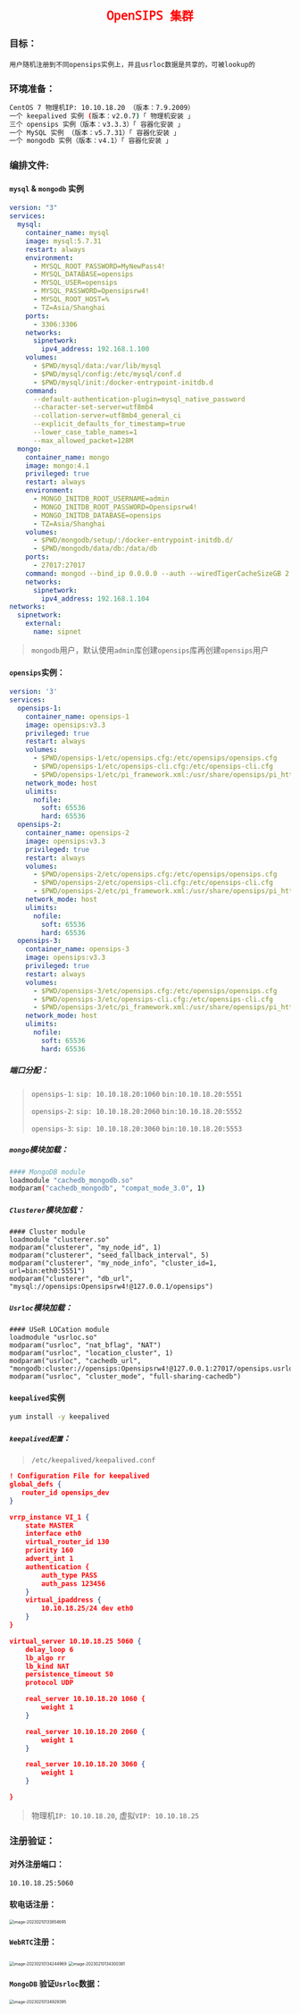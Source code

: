 <h2><center style="color:red;font-family:Noto Mono">OpenSIPS 集群</center></h2>

### 目标：

```shell
用户随机注册到不同opensips实例上，并且usrloc数据是共享的，可被lookup的
```

### 环境准备：

```bash
CentOS 7 物理机IP: 10.10.18.20 （版本：7.9.2009） 
一个 keepalived 实例 (版本：v2.0.7)「 物理机安装 」
三个 opensips 实例（版本：v3.3.3）「 容器化安装 」
一个 MySQL 实例 （版本：v5.7.31）「 容器化安装 」
一个 mongodb 实例（版本：v4.1）「 容器化安装 」
```

### 编排文件:

#### `mysql` & `mongodb` 实例

```yaml
version: "3"
services:
  mysql:
    container_name: mysql
    image: mysql:5.7.31
    restart: always
    environment:
      - MYSQL_ROOT_PASSWORD=MyNewPass4!
      - MYSQL_DATABASE=opensips
      - MYSQL_USER=opensips
      - MYSQL_PASSWORD=Opensipsrw4!
      - MYSQL_ROOT_HOST=%
      - TZ=Asia/Shanghai
    ports:
      - 3306:3306
    networks:
      sipnetwork:
        ipv4_address: 192.168.1.100
    volumes:
      - $PWD/mysql/data:/var/lib/mysql
      - $PWD/mysql/config:/etc/mysql/conf.d
      - $PWD/mysql/init:/docker-entrypoint-initdb.d
    command:
      --default-authentication-plugin=mysql_native_password
      --character-set-server=utf8mb4
      --collation-server=utf8mb4_general_ci
      --explicit_defaults_for_timestamp=true
      --lower_case_table_names=1
      --max_allowed_packet=128M
  mongo:
    container_name: mongo
    image: mongo:4.1
    privileged: true
    restart: always
    environment:
      - MONGO_INITDB_ROOT_USERNAME=admin
      - MONGO_INITDB_ROOT_PASSWORD=Opensipsrw4!
      - MONGO_INITDB_DATABASE=opensips
      - TZ=Asia/Shanghai
    volumes:
      - $PWD/mongodb/setup/:/docker-entrypoint-initdb.d/
      - $PWD/mongodb/data/db:/data/db
    ports:
      - 27017:27017
    command: mongod --bind_ip 0.0.0.0 --auth --wiredTigerCacheSizeGB 2
    networks:
      sipnetwork:
        ipv4_address: 192.168.1.104
networks:
  sipnetwork:
    external:
      name: sipnet
```

> `mongodb`用户，默认使用`admin`库创建`opensips`库再创建`opensips`用户

#### `opensips`实例：

```yaml
version: '3'
services:
  opensips-1:
    container_name: opensips-1
    image: opensips:v3.3
    privileged: true
    restart: always
    volumes:
      - $PWD/opensips-1/etc/opensips.cfg:/etc/opensips/opensips.cfg
      - $PWD/opensips-1/etc/opensips-cli.cfg:/etc/opensips-cli.cfg
      - $PWD/opensips-1/etc/pi_framework.xml:/usr/share/opensips/pi_http/pi_framework.xml
    network_mode: host
    ulimits:
      nofile:
        soft: 65536
        hard: 65536
  opensips-2:
    container_name: opensips-2
    image: opensips:v3.3
    privileged: true
    restart: always
    volumes:
      - $PWD/opensips-2/etc/opensips.cfg:/etc/opensips/opensips.cfg
      - $PWD/opensips-2/etc/opensips-cli.cfg:/etc/opensips-cli.cfg
      - $PWD/opensips-2/etc/pi_framework.xml:/usr/share/opensips/pi_http/pi_framework.xml
    network_mode: host
    ulimits:
      nofile:
        soft: 65536
        hard: 65536
  opensips-3:
    container_name: opensips-3
    image: opensips:v3.3
    privileged: true
    restart: always
    volumes:
      - $PWD/opensips-3/etc/opensips.cfg:/etc/opensips/opensips.cfg
      - $PWD/opensips-3/etc/opensips-cli.cfg:/etc/opensips-cli.cfg
      - $PWD/opensips-3/etc/pi_framework.xml:/usr/share/opensips/pi_http/pi_framework.xml
    network_mode: host
    ulimits:
      nofile:
        soft: 65536
        hard: 65536
```

##### 端口分配：

> `opensips-1`:	`sip: 10.10.18.20:1060`    `bin:10.10.18.20:5551`
>
> `opensips-2`:	`sip: 10.10.18.20:2060`	`bin:10.10.18.20:5552`
>
> `opensips-3`:	`sip: 10.10.18.20:3060`	`bin:10.10.18.20:5553`

##### `mongo`模块加载：

```bash
#### MongoDB module                                                                                                                                                                                           
loadmodule "cachedb_mongodb.so"
modparam("cachedb_mongodb", "compat_mode_3.0", 1)
```

##### `Clusterer`模块加载：

```
#### Cluster module
loadmodule "clusterer.so"          
modparam("clusterer", "my_node_id", 1)
modparam("clusterer", "seed_fallback_interval", 5)
modparam("clusterer", "my_node_info", "cluster_id=1, url=bin:eth0:5551")
modparam("clusterer", "db_url", "mysql://opensips:Opensipsrw4!@127.0.0.1/opensips")
```

##### `Usrloc`模块加载：

```
#### USeR LOCation module
loadmodule "usrloc.so"
modparam("usrloc", "nat_bflag", "NAT")
modparam("usrloc", "location_cluster", 1)
modparam("usrloc", "cachedb_url", "mongodb:cluster://opensips:Opensipsrw4!@127.0.0.1:27017/opensips.usrloc")
modparam("usrloc", "cluster_mode", "full-sharing-cachedb")
```

#### `keepalived`实例

```bash
yum install -y keepalived
```

##### `keepalived配置`：

> `/etc/keepalived/keepalived.conf`

```json
! Configuration File for keepalived
global_defs {
   router_id opensips_dev
}

vrrp_instance VI_1 {
    state MASTER
    interface eth0
    virtual_router_id 130
    priority 160
    advert_int 1
    authentication {
        auth_type PASS
        auth_pass 123456
    }
    virtual_ipaddress {
        10.10.18.25/24 dev eth0
    }
}

virtual_server 10.10.18.25 5060 {
    delay_loop 6
    lb_algo rr
    lb_kind NAT
    persistence_timeout 50
    protocol UDP

    real_server 10.10.18.20 1060 {
        weight 1
    }

    real_server 10.10.18.20 2060 {
        weight 1
    }

    real_server 10.10.18.20 3060 {
        weight 1
    }

}
```

> 物理机`IP: 10.10.18.20`, 虚拟`VIP: 10.10.18.25`

### 注册验证：

#### 对外注册端口： 

`10.10.18.25:5060`

#### 软电话注册：

<img src="C:\Users\elegant\AppData\Roaming\Typora\typora-user-images\image-20230210133854695.png" alt="image-20230210133854695" style="zoom:50%;" />

#### `WebRTC`注册：

<img src="C:\Users\elegant\AppData\Roaming\Typora\typora-user-images\image-20230210134244969.png" alt="image-20230210134244969" style="zoom:50%;" />

<img src="C:\Users\elegant\AppData\Roaming\Typora\typora-user-images\image-20230210134300381.png" alt="image-20230210134300381" style="zoom:50%;" />

#### `MongoDB` 验证`Usrloc`数据：

<img src="C:\Users\elegant\AppData\Roaming\Typora\typora-user-images\image-20230210134929395.png" alt="image-20230210134929395" style="zoom:50%;" />